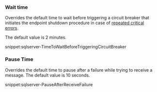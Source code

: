 ### Wait time

Overrides the default time to wait before triggering a circuit breaker that initiates the endpoint shutdown procedure in case of [repeated critical errors](/nservicebus/hosting/critical-errors.md).

The default value is 2 minutes.

snippet:sqlserver-TimeToWaitBeforeTriggeringCircuitBreaker


### Pause Time

Overrides the default time to pause after a failure while trying to receive a message. The default value is 10 seconds.

snippet:sqlserver-PauseAfterReceiveFailure

